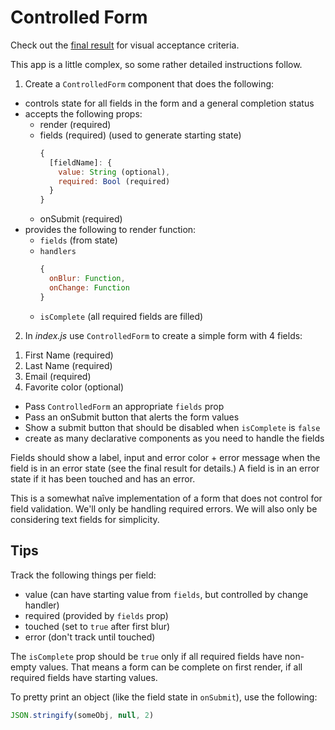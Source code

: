 # Controlled Form

Check out the [final result](https://zw388y3m4.codesandbox.io/)
for visual acceptance criteria.

This app is a little complex, so some rather detailed instructions follow.

1) Create a `ControlledForm` component that does the following:

- controls state for all fields in the form and a general completion status
- accepts the following props:
  - render (required)
  - fields (required) (used to generate starting state)
    ```javascript
    {
      [fieldName]: {
        value: String (optional),
        required: Bool (required)
      }
    }
    ```
  - onSubmit (required)
- provides the following to render function:
  - `fields` (from state)
  - `handlers`
    ```javascript
    {
      onBlur: Function,
      onChange: Function
    }
    ```
  - `isComplete` (all required fields are filled)

2) In *index.js* use `ControlledForm` to create a simple form with 4 fields:

1. First Name (required)
2. Last Name (required)
3. Email (required)
4. Favorite color (optional)

- Pass `ControlledForm` an appropriate `fields` prop
- Pass an onSubmit button that alerts the form values
- Show a submit button that should be disabled when `isComplete` is `false`
- create as many declarative components as you need to handle the fields

Fields should show a label, input and error color + error message when the field
is in an error state (see the final result for details.) A field is in an error
state if it has been touched and has an error.

This is a somewhat naîve implementation of a form that does not
control for field validation. We'll only be handling required errors.
We will also only be considering text fields for simplicity.

## Tips

Track the following things per field:
- value (can have starting value from `fields`, but controlled by change handler)
- required (provided by `fields` prop)
- touched (set to `true` after first blur)
- error (don't track until touched)

The `isComplete` prop should be `true` only if all required fields have
non-empty values. That means a form can be complete on first render, if
all required fields have starting values.

To pretty print an object (like the field state in `onSubmit`), use the following:
```javascript
JSON.stringify(someObj, null, 2)
```